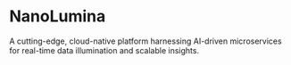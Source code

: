# NanoLumina
A cutting-edge, cloud-native platform harnessing AI-driven microservices for real-time data illumination and scalable insights.
